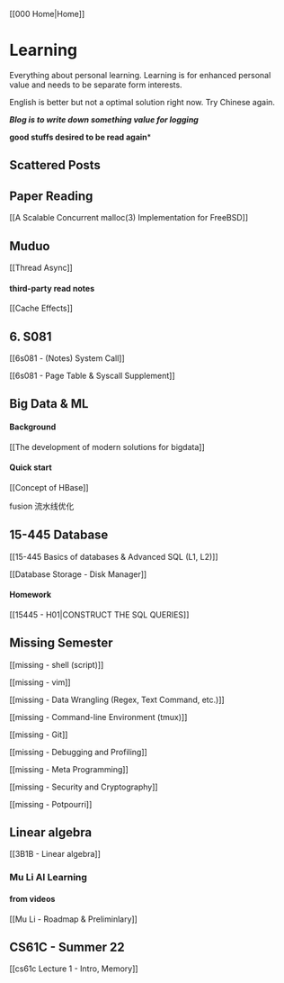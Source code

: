 [[000 Home|Home]]

# Learning 

Everything about personal learning. Learning is for enhanced personal value and needs to be separate form interests.

English is better but not a optimal solution right now. Try Chinese again.

***Blog is to write down something value for logging***

**good stuffs desired to be read again***

## Scattered Posts


## Paper Reading

[[A Scalable Concurrent malloc(3) Implementation for FreeBSD]]

## Muduo

[[Thread Async]]

#### third-party read notes

[[Cache Effects]]

## 6. S081

[[6s081 - (Notes) System Call]]

[[6s081 - Page Table & Syscall Supplement]]

## Big Data & ML

#### Background

[[The development of modern solutions for bigdata]] 

#### Quick start

[[Concept of HBase]]

fusion 流水线优化

## 15-445 Database

[[15-445 Basics of databases & Advanced SQL (L1, L2)]]

[[Database Storage - Disk Manager]]

#### Homework

[[15445 - H01|CONSTRUCT THE SQL QUERIES]]

## Missing Semester

[[missing - shell (script)]]

[[missing - vim]]

[[missing - Data Wrangling (Regex, Text Command, etc.)]]

[[missing - Command-line Environment (tmux)]]

[[missing - Git]]

[[missing - Debugging and Profiling]]

[[missing - Meta Programming]]

[[missing - Security and Cryptography]]

[[missing - Potpourri]]

## Linear algebra

[[3B1B - Linear algebra]]

### Mu Li AI Learning

#### from videos

[[Mu Li - Roadmap & Preliminlary]]

## CS61C - Summer 22

[[cs61c Lecture 1 - Intro, Memory]]
